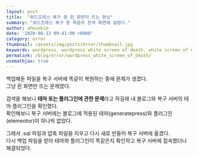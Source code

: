 ```yaml
---
layout: post
title:  "워드프레스 복구 중 흰 화면이 뜨는 현상"
summary: "워드프레스 복구 중 죽음의 흰색 화면에 걸렸다."
author: aheunkim
date: '2020-08-13 09:41:00 +0900'
category: error
thumbnail: /assets/img/posts/error/thumbnail.jpg
keywords: wordpress, wordpress white screen of death, white screen of death, 죽음의 흰 화면
permalink: /blog/error/wordpress_white_screen_of_death/
usemathjax: true
---
```


백업해둔 파일을 복구 서버에 똑같이 복원하는 중에 문제가 생겼다.  
그냥 흰 화면만 뜨는 문제였다.
<br/>

검색을 해보니 **테마 또는 플러그인에 관한 문제**라고 하길래 내 블로그와 복구 서버의 테마·플러그인을 확인했다.  
확인해보니 복구 서버에는 블로그에 적용된 테마(generatepress)와 플러그인(elementor)이 하나씩 없었다.
<br/>

그래서 .sql 파일과 압축 파일을 지우고 다시 새로 만들어 복구 서버에 옮겼다.  
다시 백업 파일을 받아 테마와 플러그인이 똑같은지 확인하고 복구 서버에 접속했더니 해결되었다.